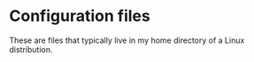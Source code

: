 # Configuration files

These are files that typically live in my home directory of a Linux
distribution.
